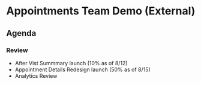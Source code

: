 # Appointments Team Demo (External) 

## Agenda

### Review 

- After Vist Summmary launch (10% as of 8/12) 
- Appointment Details Redesign launch (50% as of 8/15) 
- Analytics Review 

